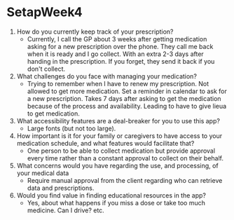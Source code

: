 # SetapWeek4

1. How do you currently keep track of your prescription?
   - Currently, I call the GP about 3 weeks after getting medication asking for a new prescription over the phone. They call me back when it is ready and I go collect. With an extra 2-3 days after handing in the prescription. If you forget, they send it back if you don't collect. 
3. What challenges do you face with managing your medication?
   - Trying to remember when I have to renew my prescription. Not allowed to get more medication. Set a reminder in calendar to ask for a new prescription. Takes 7 days after asking to get the medication because of the     process and availability. Leading to have to give lieua to get medication.
4. What accessibility features are a deal-breaker for you to use this app?
   - Large fonts (but not too large).
5. How important is it for your family or caregivers to have access to your medication schedule, and what features would facilitate that?
   - One person to be able to collect medication but provide approval every time rather than a constant approval to collect on their behalf.  
6. What concerns would you have regarding the use, and processing, of your medical data
   - Require manual approval from the client regarding who can retrieve data and prescriptions.
7. Would you find value in finding educational resources in the app?
   - Yes, about what happens if you miss a dose or take too much medicine. Can I drive? etc.
